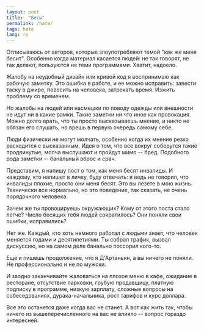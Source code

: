 ```yaml
---
layout: post
title:  "Бесы"
permalink: /hate/
tags: hate
lang: ru
---
```



Отписываюсь от авторов, которые злоупотребляют темой "как же меня
бесит". Особенно когда материал касается людей: не так говорят, не так делают,
пользуются не теми программами. Хватит, надоело.

Жалобу на неудобный дизайн или кривой код я воспринимаю как рабочую заметку. Это
ошибка в работе, и ее можно исправить: завести таску в джире, повесить на
человека, затрекать время. Изжить проблему со временем.

Но жалобы на людей или насмешки по поводу одежды или внешности не идут ни в
какие рамки. Такие заметки ни что иное как провокация. Можно долго врать, что ты
просто высказываешь мнение, и никто не обязан его слушать, но врешь в первую
очередь самому себе.

Люди физически не могут молчать, особенно когда их мнение резко расходится с
высказанным. Идея о том, что все вокруг соберутся такие продвинутые, молча
выслушают и пройдут мимо -- бред. Подобного рода заметки -- банальный вброс и
срач.

Представим, я напишу пост о том, как меня бесят инвалиды. И каждому, кто напишет
в личку, буду отвечать: я ведь не говорил, что инвалиды плохие, просто они меня
бесят. Это вы лезете в мою жизнь. Технически все нормально, но это поведение,
так сказать, не очень порядочного человека.

Зачем же ты провоцируешь окружающих? Кому от этого поста стало легче? Число
бесящих тебя людей сократилось? Они поняли свои ошибки, исправились?

Нет же. Каждый, кто хоть немного работал с людьми знает, что человек меняется
годами и десятилетиями. Ты собрал трафик, вызвал дискуссию, но на самом деле
банально поссорил кого-то.

Еще и пишешь продолжение, что я Д'Артаньян, а вы ничего не поняли. Не
профессионально и не по мужски.

И заодно заканчивайте жаловаться на плохое меню в кафе, ожидание в ресторане,
отсутствие парковки, грубую продавщицу, платную подписку в программе, низкую
зарплату, сложные вопросы на собеседованиях, дурака-начальника, рост тарифов и
курс доллара.

Все это останется даже когда вас не станет. А вот как жить так, чтобы ничего из
вышеперечисленного на вас не влияло -- вопрос гораздо интересней.
